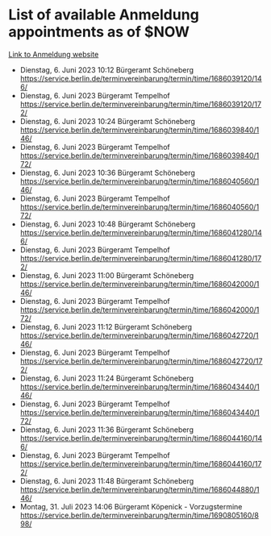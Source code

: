 # List of available Anmeldung appointments as of $NOW
[Link to Anmeldung website](https://service.berlin.de/terminvereinbarung/termin/tag.php?termin=1&anliegen[]=120686&dienstleisterlist=122210,122217,327316,122219,327312,122227,327314,122231,327346,122243,327348,122254,122252,329742,122260,329745,122262,329748,122271,327278,122273,327274,122277,327276,330436,122280,327294,122282,327290,122284,327292,122291,327270,122285,327266,122286,327264,122296,327268,150230,329760,122297,327286,122294,327284,122312,329763,122314,329775,122304,327330,122311,327334,122309,327332,317869,122281,327352,122279,329772,122283,122276,327324,122274,327326,122267,329766,122246,327318,122251,327320,122257,327322,122208,327298,122226,327300&herkunft=http%3A%2F%2Fservice.berlin.de%2Fdienstleistung%2F120686%2F)
- Dienstag, 6. Juni 2023 10:12 Bürgeramt Schöneberg https://service.berlin.de/terminvereinbarung/termin/time/1686039120/146/
- Dienstag, 6. Juni 2023  Bürgeramt Tempelhof https://service.berlin.de/terminvereinbarung/termin/time/1686039120/172/
- Dienstag, 6. Juni 2023 10:24 Bürgeramt Schöneberg https://service.berlin.de/terminvereinbarung/termin/time/1686039840/146/
- Dienstag, 6. Juni 2023  Bürgeramt Tempelhof https://service.berlin.de/terminvereinbarung/termin/time/1686039840/172/
- Dienstag, 6. Juni 2023 10:36 Bürgeramt Schöneberg https://service.berlin.de/terminvereinbarung/termin/time/1686040560/146/
- Dienstag, 6. Juni 2023  Bürgeramt Tempelhof https://service.berlin.de/terminvereinbarung/termin/time/1686040560/172/
- Dienstag, 6. Juni 2023 10:48 Bürgeramt Schöneberg https://service.berlin.de/terminvereinbarung/termin/time/1686041280/146/
- Dienstag, 6. Juni 2023  Bürgeramt Tempelhof https://service.berlin.de/terminvereinbarung/termin/time/1686041280/172/
- Dienstag, 6. Juni 2023 11:00 Bürgeramt Schöneberg https://service.berlin.de/terminvereinbarung/termin/time/1686042000/146/
- Dienstag, 6. Juni 2023  Bürgeramt Tempelhof https://service.berlin.de/terminvereinbarung/termin/time/1686042000/172/
- Dienstag, 6. Juni 2023 11:12 Bürgeramt Schöneberg https://service.berlin.de/terminvereinbarung/termin/time/1686042720/146/
- Dienstag, 6. Juni 2023  Bürgeramt Tempelhof https://service.berlin.de/terminvereinbarung/termin/time/1686042720/172/
- Dienstag, 6. Juni 2023 11:24 Bürgeramt Schöneberg https://service.berlin.de/terminvereinbarung/termin/time/1686043440/146/
- Dienstag, 6. Juni 2023  Bürgeramt Tempelhof https://service.berlin.de/terminvereinbarung/termin/time/1686043440/172/
- Dienstag, 6. Juni 2023 11:36 Bürgeramt Schöneberg https://service.berlin.de/terminvereinbarung/termin/time/1686044160/146/
- Dienstag, 6. Juni 2023  Bürgeramt Tempelhof https://service.berlin.de/terminvereinbarung/termin/time/1686044160/172/
- Dienstag, 6. Juni 2023 11:48 Bürgeramt Schöneberg https://service.berlin.de/terminvereinbarung/termin/time/1686044880/146/
- Montag, 31. Juli 2023 14:06 Bürgeramt Köpenick - Vorzugstermine https://service.berlin.de/terminvereinbarung/termin/time/1690805160/898/
